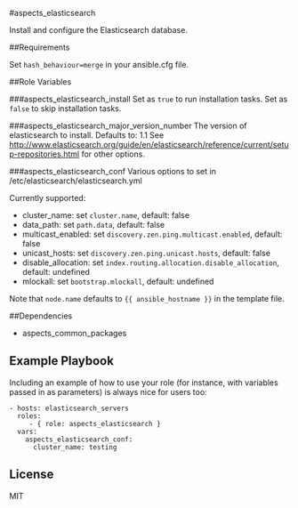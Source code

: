 #aspects_elasticsearch

Install and configure the Elasticsearch database.

##Requirements

Set ```hash_behaviour=merge``` in your ansible.cfg file.

##Role Variables

###aspects_elasticsearch_install
Set as ```true``` to run installation tasks.
Set as ```false``` to skip installation tasks.

###aspects_elasticsearch_major_version_number
The version of elasticsearch to install. Defaults to: 1.1
See http://www.elasticsearch.org/guide/en/elasticsearch/reference/current/setup-repositories.html for other options.

###aspects_elasticsearch_conf
Various options to set in /etc/elasticsearch/elasticsearch.yml

Currently supported:
* cluster_name: set ```cluster.name```, default: false
* data_path: set ```path.data```, default: false
* multicast_enabled: set ```discovery.zen.ping.multicast.enabled```, default: false
* unicast_hosts: set ```discovery.zen.ping.unicast.hosts```, default: false
* disable_allocation: set ```index.routing.allocation.disable_allocation```, default: undefined
* mlockall: set ```bootstrap.mlockall```, default: undefined

Note that ```node.name``` defaults to ```{{ ansible_hostname }}``` in the template file.

##Dependencies

* aspects_common_packages


Example Playbook
-------------------------

Including an example of how to use your role (for instance, with variables passed in as parameters) is always nice for users too:

    - hosts: elasticsearch_servers
      roles:
         - { role: aspects_elasticsearch }
      vars:
        aspects_elasticsearch_conf:
          cluster_name: testing

License
-------

MIT